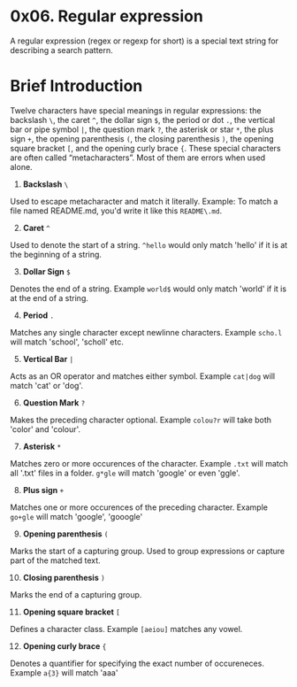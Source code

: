 # 0x06. Regular expression
A regular expression (regex or regexp for short) is a special text string for describing a search pattern.

# Brief Introduction
Twelve characters have special meanings in regular expressions: the backslash `\`, the caret `^`, the dollar sign `$`, the period or dot `.`, the vertical bar or pipe symbol `|`, the question mark `?`, the asterisk or star `*`, the plus sign `+`, the opening parenthesis `(`, the closing parenthesis `)`, the opening square bracket `[`, and the opening curly brace `{`. These special characters are often called “metacharacters”. Most of them are errors when used alone.

1. **Backslash** `\`

Used to escape metacharacter and match it literally. Example: To match a file named README.md, you'd write it like this `README\.md`.

2. **Caret** `^`

Used to denote the start of a string. `^hello` would only match 'hello' if it is at the beginning of a string.

3. **Dollar Sign** `$`

Denotes the end of a string. Example `world$` would only match 'world' if it is at the end of a string.

4. **Period** `.`

Matches any single character except newlinne characters. Example `scho.l` will match 'school', 'scholl' etc.

5. **Vertical Bar** `|`

Acts as an OR operator and matches either symbol. Example `cat|dog` will match 'cat' or 'dog'.

6. **Question Mark** `?`

Makes the preceding character optional. Example `colou?r` will take both 'color' and 'colour'.

7. **Asterisk** `*`

Matches zero or more occurences of the character. Example `.txt` will match all '.txt' files in a folder. `g*gle` will match 'google' or even 'ggle'.

8. **Plus sign** `+`

Matches one or more occurences of the preceding character. Example `go+gle` will match 'google', 'gooogle'

9. **Opening parenthesis** `(`

Marks the start of a capturing group. Used to group expressions or capture part of the matched text.

10. **Closing parenthesis** `)`

Marks the end of a capturing group.

11. **Opening square bracket** `[`

Defines a character class. Example `[aeiou]` matches any vowel.

12. **Opening curly brace** `{`

Denotes a quantifier for specifying the exact number of occureneces. Example `a{3}` will match 'aaa'
